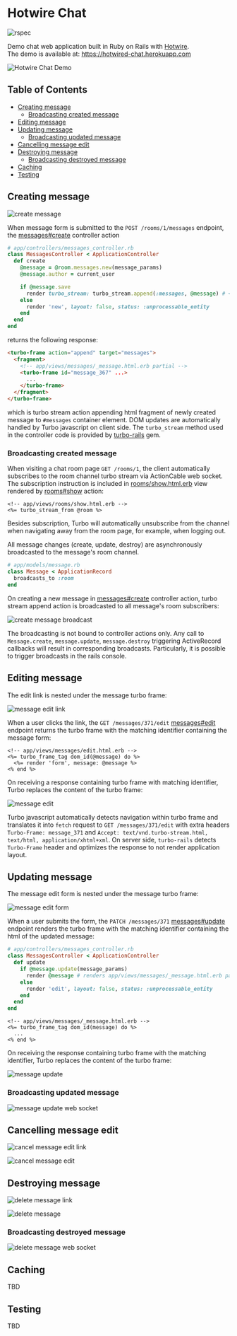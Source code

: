 # Hotwire Chat

![rspec](https://github.com/mdominiak/hotwire-chat/workflows/rspec/badge.svg)

Demo chat web application built in Ruby on Rails with [Hotwire](https://hotwire.dev).<br />The demo is available at: https://hotwired-chat.herokuapp.com

![Hotwire Chat Demo](public/chat.gif)

## Table of Contents

* [Creating message](#creating-message)
  * [Broadcasting created message](#broadcasting-created-message)
* [Editing message](#editing-message)
* [Updating message](#updating-message)
  * [Broadcasting updated message](#broadcasting-updated-message)
* [Cancelling message edit](#cancelling-message-edit)
* [Destroying message](#destroying-message)
  * [Broadcasting destroyed message](#broadcasting-destroyed-message)
* [Caching](#caching)
* [Testing](#testing)

## Creating message

![create message](/public/messages_create.png)

When message form is submitted to the `POST /rooms/1/messages` endpoint, the [messages#create](app/controllers/messages_controller.rb) controller action

```ruby
# app/controllers/messages_controller.rb
class MessagesController < ApplicationController
  def create
    @message = @room.messages.new(message_params)
    @message.author = current_user

    if @message.save
      render turbo_stream: turbo_stream.append(:messages, @message) # <--
    else
      render 'new', layout: false, status: :unprocessable_entity
    end
  end
end
```

returns the following response:

```html
<turbo-frame action="append" target="messages">
  <fragment>
    <!-- app/views/messages/_message.html.erb partial -->
    <turbo-frame id="message_367" ...>
      ...
    </turbo-frame>
  </fragment>
</turbo-frame>
```

which is turbo stream action appending html fragment of newly created message to `#messages` container element. DOM updates are automatically handled by Turbo javascript on client side. The `turbo_stream` method used in the controller code is provided by [turbo-rails](https://github.com/hotwired/turbo-rails) gem.

### Broadcasting created message

When visiting a chat room page `GET /rooms/1`, the client automatically subscribes to the room channel turbo stream via ActionCable web socket. The subscription instruction is included in [rooms/show.html.erb](app/views/rooms/show.html.erb) view rendered by [rooms#show](app/controllers/rooms_controller.rb) action:

```erb
<!-- app/views/rooms/show.html.erb -->
<%= turbo_stream_from @room %>
```

Besides subscription, Turbo will automatically unsubscribe from the channel when navigating away from the room page, for example, when logging out.

All message changes (create, update, destroy) are asynchronously broadcasted to the message's room channel.

```ruby
# app/models/message.rb
class Message < ApplicationRecord
  broadcasts_to :room
end
```

On creating a new message in [messages#create](app/controllers/messages_controller.rb) controller action, turbo stream append action is broadcasted to all message's room subscribers:

![create message broadcast](public/messages_create_ws.png)

The broadcasting is not bound to controller actions only. Any call to `Message.create`, `message.update`, `message.destroy` triggering ActiveRecord callbacks will result in corresponding broadcasts. Particularly, it is possible to trigger broadcasts in the rails console.

## Editing message

The edit link is nested under the message turbo frame:

![message edit link](public/messages_edit_link.png)

When a user clicks the link, the `GET /messages/371/edit` [messages#edit](app/controllers/messages_controller.rb) endpoint returns the turbo frame with the matching identifier containing the message form:

```erb
<!-- app/views/messages/edit.html.erb -->
<%= turbo_frame_tag dom_id(@message) do %>
  <%= render 'form', message: @message %>
<% end %>
```

On receiving a response containing turbo frame with matching identifier, Turbo replaces the content of the turbo frame:

![message edit](public/messages_edit.png)

Turbo javascript automatically detects navigation within turbo frame and translates it into `fetch` request to `GET /messages/371/edit` with extra headers `Turbo-Frame: message_371` and `Accept: text/vnd.turbo-stream.html, text/html, application/xhtml+xml`. On server side, `turbo-rails` detects `Turbo-Frame` header and optimizes the response to not render application layout.

## Updating message

The message edit form is nested under the message turbo frame:

![message edit form](public/messages_edit_form.png)

When a user submits the form, the `PATCH /messages/371` [messages#update](app/controllers/messages_controller.rb) endpoint renders the turbo frame with the matching identifier containing the html of the updated message:

```ruby
# app/controllers/messages_controller.rb
class MessagesController < ApplicationController
  def update
    if @message.update(message_params)
      render @message # renders app/views/messages/_message.html.erb partial
    else
      render 'edit', layout: false, status: :unprocessable_entity
    end
  end
end
```

```erb
<!-- app/views/messages/_message.html.erb -->
<%= turbo_frame_tag dom_id(message) do %>
  ...
<% end %>
```

On receiving the response containing turbo frame with the matching identifier, Turbo replaces the content of the turbo frame:

![message update](public/messages_update.png)

### Broadcasting updated message

![message update web socket](public/messages_update_ws.png)

## Cancelling message edit

![cancel message edit link](public/messages_edit_cancel_link.png)

![cancel message edit](public/messages_edit_cancel.png)

## Destroying message

![delete message link](public/messages_delete_link.png)

![delete message](public/messages_delete.png)

### Broadcasting destroyed message

![delete message web socket](public/messages_delete_ws.png)

## Caching

TBD

## Testing

TBD

